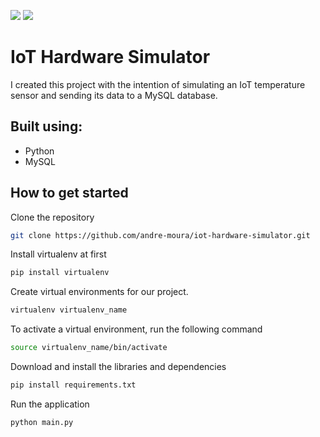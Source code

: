 <img src="https://img.shields.io/badge/python-v3.10.7-blue"/> <img src="https://img.shields.io/badge/mysql--connector--python-v8.0.30-blue"/>
# IoT Hardware Simulator
I created this project with the intention of simulating an IoT temperature sensor and sending its data to a MySQL database.

## Built using:

- Python
- MySQL

## How to get started

Clone the repository
```bash
git clone https://github.com/andre-moura/iot-hardware-simulator.git
```

 Install virtualenv at first
```bash
pip install virtualenv
```

Create virtual environments for our project.
```bash
virtualenv virtualenv_name
```

To activate a virtual environment, run the following command
```bash
source virtualenv_name/bin/activate
```

Download and install the libraries and dependencies
```bash
pip install requirements.txt
```

Run the application
```bash
python main.py
```

